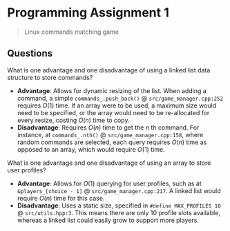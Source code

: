 # Programming Assignment 1

> Linux commands matching game

## Questions

What is one advantage and one disadvantage of using a linked list data structure to store commands?

- **Advantage**: Allows for dynamic resizing of the list. When adding a command, a simple `commands_.push_back()` @ `src/game_manager.cpp:252` requires $O(1)$ time. If an array were to be used, a maximum size would need to be specified, or the array would need to be re-allocated for every resize, costing $O(n)$ time to copy.
- **Disadvantage**: Requires $O(n)$ time to get the $n$ th command. For instance, at `commands_.nth()` @ `src/game_manager.cpp:158`, where random commands are selected, each query requires $O(n)$ time as opposed to an array, which would require $O(1)$ time.

What is one advantage and one disadvantage of using an array to store user profiles?

- **Advantage**: Allows for $O(1)$ querying for user profiles, such as at `&players_[choice - 1]` @ `src/game_manager.cpp:217`. A linked list would require $O(n)$ time for this case.
- **Disadvantage**: Uses a static size, specified in `#define MAX_PROFILES 10` @ `src/utils.hpp:3`. This means there are only 10 profile slots available, whereas a linked list could easily grow to support more players.
